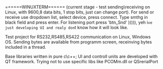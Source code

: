 ======WINUXTERM======
(current stage - test sending\receiving on Linux, with 9600,8 data bits, 1 stop bits,
 just can change port).
For send or receive use dropdown list, select device, press connect.
Type smthg in black field and press enter. For listening port press 'btn_Snd' ))))), yeh i`ve just developing UI and realy don`t know how it will look like.

Test project for RS232,RS485,RS422 communication on Linux, Windows OS.
Sending bytes are available from programm screen, receinving bytes included in a thread.

Base libraries written in pure c\c++; UI and controll units are developed with QT framework. Trying not to use specific libs like PCOMm.dll or QSrerialPort
